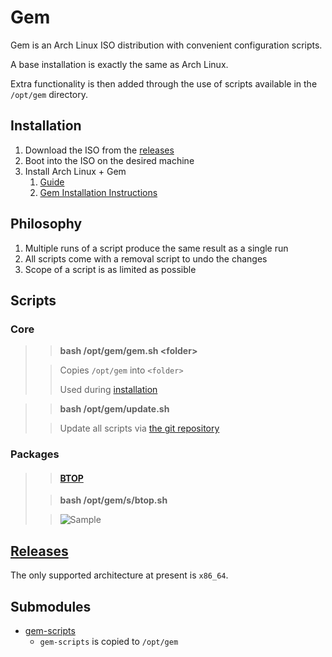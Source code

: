 # Gem
Gem is an Arch Linux ISO distribution with convenient configuration scripts.

A base installation is exactly the same as Arch Linux.

Extra functionality is then added through the use of scripts available in the `/opt/gem` directory.

## Installation

1. Download the ISO from the [releases](https://github.com/GeodeGames/gem/releases)
2. Boot into the ISO on the desired machine
3. Install Arch Linux + Gem
    1. [Guide](Setup.md)
    2. [Gem Installation Instructions](Setup.md#gem)

## Philosophy

1. Multiple runs of a script produce the same result as a single run
2. All scripts come with a removal script to undo the changes
3. Scope of a script is as limited as possible

## Scripts

### Core

> > **bash /opt/gem/gem.sh \<folder\>**
>
> > Copies `/opt/gem` into `<folder>`
> >
> > Used during [installation](Setup.md#gem)

> > **bash /opt/gem/update.sh**
> 
> > Update all scripts via [the git repository](https://github.com/GeodeGames/gem-scripts)

### Packages

> > #### [BTOP](https://github.com/aristocratos/btop)
>
> > **bash /opt/gem/s/btop.sh**
>
> > ![Sample](https://github.com/aristocratos/btop/raw/main/Img/normal.png)

## [Releases](https://github.com/GeodeGames/gem/releases)
The only supported architecture at present is `x86_64`.

## Submodules
- [gem-scripts](https://github.com/GeodeGames/gem-scripts)
    - `gem-scripts` is copied to `/opt/gem`